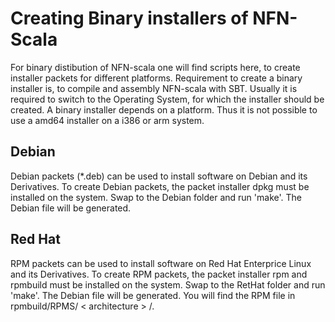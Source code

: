 # Creating Binary installers of NFN-Scala

For binary distibution of NFN-scala one will find scripts here, to create installer packets for different platforms.
Requirement to create a binary installer is, to compile and assembly NFN-scala with SBT. Usually it is required to switch to the Operating System, for which the installer should be created.
A binary installer depends on a platform. Thus it is not possible to use a amd64 installer on a i386 or arm system.


## Debian
Debian packets (*.deb) can be used to install software on Debian and its Derivatives.
To create Debian packets, the packet installer dpkg must be installed on the system.
Swap to the Debian folder and run 'make'. The Debian file will be generated.


## Red Hat
RPM packets can be used to install software on Red Hat Enterprice Linux and its Derivatives.
To create RPM packets, the packet installer rpm and rpmbuild must be installed on the system.
Swap to the RetHat folder and run 'make'. The Debian file will be generated.
You will find the RPM file in rpmbuild/RPMS/ \< architecture \> /.

